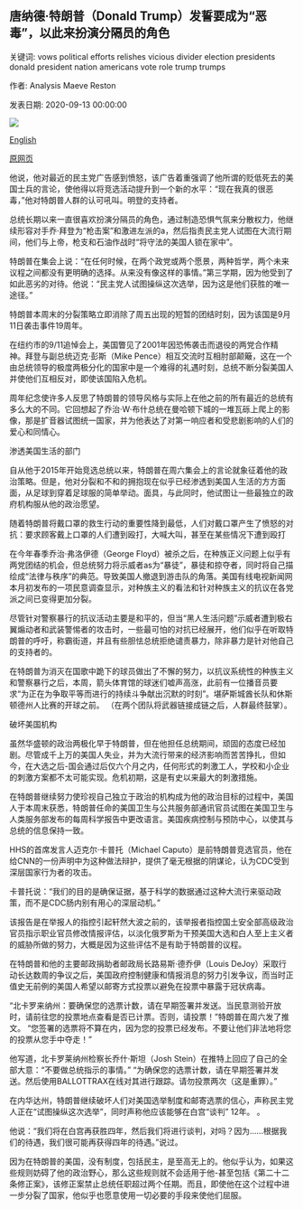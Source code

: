 ## 唐纳德·特朗普（Donald Trump）发誓要成为“恶毒”，以此来扮演分隔员的角色

关键词: vows political efforts relishes vicious divider election presidents donald president nation americans vote role trump trumps

作者: Analysis Maeve Reston

发表日期: 2020-09-13 00:00:00

![](https://cdn.cnn.com/cnnnext/dam/assets/200908191141-02-trump-nc-0908-super-tease.jpg)

[English](Donald%20Trump%20relishes%20his%20role%20as%20a%20divider%20as%20he%20vows%20to%20be%20%22vicious%22.md)

[原网页](https://edition.cnn.com/2020/09/13/politics/2020-election-donald-trump-division-joe-biden/index.html)

他说，他对最近的民主党广告感到愤怒，该广告着重强调了他所谓的贬低死去的美国士兵的言论，使他得以将竞选活动提升到一个新的水平：“现在我真的很恶毒，”他对特朗普人群的认可吼叫。明登的支持者。

总统长期以来一直很喜欢扮演分隔员的角色，通过制造恐惧气氛来分散权力，他继续形容对手乔·拜登为“枪击案”和激进左派的a，然后指责民主党人试图在大流行期间，他们与上帝，枪支和石油作战时“将守法的美国人锁在家中”。

特朗普在集会上说：“在任何时候，在两个政党或两个愿景，两种哲学，两个未来议程之间都没有更明确的选择。从来没有像这样的事情。”第三学期，因为他受到了如此恶劣的对待。他说：“民主党人试图操纵这次选举，因为这是他们获胜的唯一途径。”

特朗普本周末的分裂策略立即消除了周五出现的短暂的团结时刻，因为该国是9月11日袭击事件19周年。

在纽约市的9/11追悼会上，美国瞥见了2001年因恐怖袭击而退役的两党合作精神。拜登与副总统迈克·彭斯（Mike Pence）相互交流时互相肘部颠簸，这在一个由总统领导的极度两极分化的国家中是一个难得的礼遇时刻，总统不断分裂美国人并使他们互相反对，即使该国陷入危机。

周年纪念使许多人反思了特朗普的领导风格与实际上在他之前的所有最近的总统有多么大的不同。它回想起了乔治·W·布什总统在曼哈顿下城的一堆瓦砾上爬上的影像，那是扩音器试图统一国家，并为他表达了对第一响应者和受悲剧影响的人们的爱心和同情心。

渗透美国生活的部门

自从他于2015年开始竞选总统以来，特朗普在周六集会上的言论就象征着他的政治策略。但是，他对分裂和不和的拥抱现在似乎已经渗透到美国人生活的方方面面，从足球到穿着足球服的简单举动。面具，与此同时，他试图让一些最独立的政府机构服从他的政治愿望。

随着特朗普将戴口罩的救生行动的重要性降到最低，人们对戴口罩产生了愤怒的对抗：要求顾客戴上口罩的人们遭到殴打，大喊大叫，甚至在某些情况下遭到殴打

在今年春季乔治·弗洛伊德（George Floyd）被杀之后，在种族正义问题上似乎有两党团结的机会，但总统努力将示威者as为“暴徒”，暴徒和掠夺者，同时将自己描绘成“法律与秩序”的典范。导致美国人撤退到游击队的角落。美国有线电视新闻网本月初发布的一项民意调查显示，对种族主义的看法和针对种族主义的抗议在各党派之间已变得更加分裂。

尽管针对警察暴行的抗议活动主要是和平的，但当“黑人生活问题”示威者遭到极右翼煽动者和武装警惕者的攻击时，一些最可怕的对抗已经展开，他们似乎在听取特朗普的呼吁，称霸街道，并且有些胆怯总统拒绝谴责暴力，除非暴力是针对他自己的支持者的。

在特朗普为消灭在国歌中跪下的球员做出了不懈的努力，以抗议系统性的种族主义和警察暴行之后，本周，箭头体育馆的球迷们嘘声高涨，此前有一位播音员要求“为正在为争取平等而进行的持续斗争献出沉默的时刻”。堪萨斯城酋长队和休斯顿德州人比赛的开球之前。 （在两个团队将武器链接成链之后，人群最终鼓掌）。

破坏美国机构

虽然华盛顿的政治两极化早于特朗普，但在他担任总统期间，顽固的态度已经加剧。尽管成千上万的美国人失业，并为大流行带来的经济影响而苦苦挣扎，但如今，在大选之后-国会通过后仅六个月之内，任何形式的刺激工人，学校和小企业的刺激方案都不太可能实现。危机初期，这是有史以来最大的刺激措施。

在特朗普继续努力使珍视自己独立于政治的机构成为他的政治目标的过程中，美国人于本周末获悉，特朗普任命的美国卫生与公共服务部通讯官员试图在美国卫生与人类服务部发布的每周科学报告中更改语言。美国疾病控制与预防中心，以使其与总统的信息保持一致。

HHS的首席发言人迈克尔·卡普托（Michael Caputo）是前特朗普竞选官员，他在给CNN的一份声明中为这种做法辩护，提供了毫无根据的阴谋论，认为CDC受到深层国家行为者的攻击。

卡普托说：“我们的目的是确保证据，基于科学的数据通过这种大流行来驱动政策，而不是CDC肠内别有用心的深层动机。”

该报告是在举报人的指控引起轩然大波之前的，该举报者指控国土安全部高级政治官员指示职业官员修改情报评估，以淡化俄罗斯为干预美国大选和白人至上主义者的威胁所做的努力，大概是因为这些评估不是有助于特朗普的议程。

在特朗普和他的主要邮政捐助者邮政局长路易斯·德乔伊（Louis DeJoy）采取行动长达数周的争议之后，美国政府控制健康和情报消息的努力引发争议，而当时正值史无前例的美国人希望以邮寄方式投票以避免在投票中暴露于冠状病毒。

“北卡罗来纳州：要确保您的选票计数，请在早期签署并发送。当民意测验开放时，请前往您的投票地点查看是否已计票。否则，请投票！”特朗普在周六发了推文。 “您签署的选票将不算在内，因为您的投票已经发布。不要让他们非法地将您的投票从您手中夺走！”

他写道，北卡罗莱纳州检察长乔什·斯坦（Josh Stein）在推特上回应了自己的全部大意：“不要做总统指示的事情。” “为确保您的选票计数，请在早期签署并发送。然后使用BALLOTTRAX在线对其进行跟踪。请勿投票两次（这是重罪）。”

在内华达州，特朗普继续破坏人们对美国选举制度和邮寄选票的信心，声称民主党人正在“试图操纵这次选举”，同时声称他应该能够在白宫“谈判” 12年。 。

他说：“我们将在白宫再获胜四年，然后我们将进行谈判，对吗？因为……根据我们的待遇，我们很可能再获得四年的待遇。”说过。

因为在特朗普的美国，没有制度，包括民主，是至高无上的。他似乎认为，如果这些规则妨碍了他的政治野心，那么这些规则就不会适用于他-甚至包括《第二十二条修正案》，该修正案禁止总统任职超过两个任期。而且，即使他在这个过程中进一步分裂了国家，他似乎也愿意使用一切必要的手段来使他们屈服。